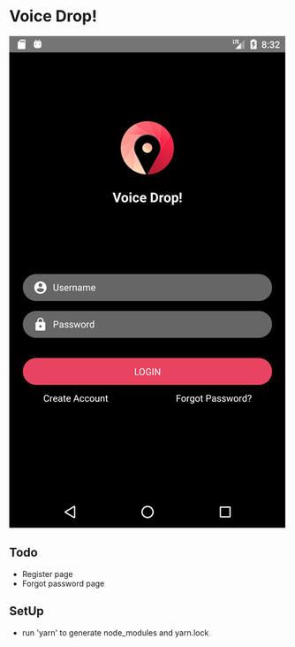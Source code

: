 # Voice Drop!
![](display.png)
## Todo
* Register page
* Forgot password page
## SetUp
* run 'yarn' to generate node_modules and yarn.lock
